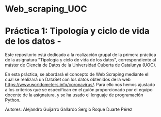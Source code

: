 # Web_scraping_UOC

# Práctica 1: Tipología y ciclo de vida de los datos -

Este repositorio está dedicado a la realización grupal de la primera práctica de la asignatura "Tipología y ciclo de vida de los datos", correspondiente al máster de Ciencia de Datos de la Universidad Ouberta de Catalunya (UOC).

En esta práctica, se abordará el concepto de Web Scraping mediante el cual se realizará un DataSet con los datos obtenidos de la web https://www.worldometers.info/coronavirus/. Para ello nos hemos ajustado a los criterios que se especifican en el guión proporcionado por el equipo docente de la asignatura, y se ha usado el lenguaje de programación Python.

Autores:
Alejandro Guijarro Gallardo
Sergio Roque Duarte Pérez
